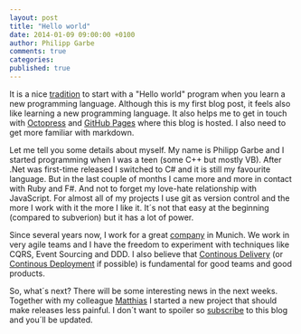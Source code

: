 ```yaml
---
layout: post
title: "Hello world"
date: 2014-01-09 09:00:00 +0100
author: Philipp Garbe
comments: true
categories:
published: true
---
```


It is a nice [tradition](http://en.wikipedia.org/wiki/Hello_world_program) to start with a "Hello world" program when you learn a new programming language. Although this is my first blog post, it feels also like learning a new programming language. It also helps me to get in touch with [Octopress](http://octopress.org/) and [GitHub Pages](http://pages.github.com/) where this blog is hosted. I also need to get more familiar with markdown.

Let me tell you some details about myself. My name is Philipp Garbe and I started programming when I was a teen (some C++ but mostly VB). After .Net was first-time released I switched to C# and it is still my favourite language. But in the last couple of months I came more and more in contact with Ruby and F#. And not to forget my love-hate relationship with JavaScript. For almost all of my projects I use git as version control and the more I work with it the more I like it. It´s not that easy at the beginning (compared to subverion) but it has a lot of power.

Since several years now, I work for a great [company](http://www.autoscout24.de) in Munich. We work in very agile teams and I have the freedom to experiment with techniques like CQRS, Event Sourcing and DDD. I also believe that  [Continous Delivery](http://continuousdelivery.com/) (or [Continous Deployment](http://continuousdelivery.com/2010/08/continuous-delivery-vs-continuous-deployment/) if possible) is fundamental for good teams and good products.

So, what´s next? There will be some interesting news in the next weeks. Together with my colleague [Matthias](http://www.matthias-kainer.de) I started a new project that should make releases less painful. I don´t want to spoiler so [subscribe](http://garbe.io/atom.xml) to this blog and you´ll be updated.
